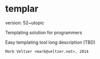 templar
=======

version: 52~utopic

Templating solution for programmers

Easy templating tool long description (TBD)

	Mark Veltzer <mark@veltzer.net>, 2014
